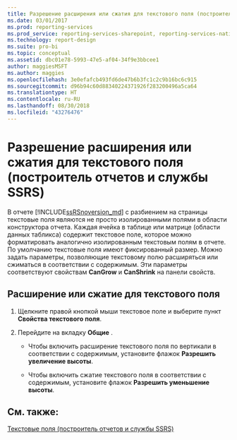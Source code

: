 ```yaml
---
title: Разрешение расширения или сжатия для текстового поля (построитель отчетов и службы SSRS) | Документы Майкрософт
ms.date: 03/01/2017
ms.prod: reporting-services
ms.prod_service: reporting-services-sharepoint, reporting-services-native
ms.technology: report-design
ms.suite: pro-bi
ms.topic: conceptual
ms.assetid: dbc01e78-5993-47e5-af04-34f9e3bbcee1
author: maggiesMSFT
ms.author: maggies
ms.openlocfilehash: 3e0efafcb493fd6de47b6b3fc1c2c9b16bc6c915
ms.sourcegitcommit: d96b94c60d88340224371926f283200496a5ca64
ms.translationtype: HT
ms.contentlocale: ru-RU
ms.lasthandoff: 08/30/2018
ms.locfileid: "43276476"
---
```

# <a name="allow-a-text-box-to-grow-or-shrink-report-builder-and-ssrs"></a>Разрешение расширения или сжатия для текстового поля (построитель отчетов и службы SSRS)
  В отчете [!INCLUDE[ssRSnoversion_md](../../includes/ssrsnoversion-md.md)] с разбиением на страницы текстовые поля являются не просто изолированными полями в области конструктора отчета. Каждая ячейка в таблице или матрице (области данных табликса) содержит текстовое поле, которое можно форматировать аналогично изолированным текстовым полям в отчете. По умолчанию текстовые поля имеют фиксированный размер. Можно задать параметры, позволяющие текстовому полю расширяться или сжиматься в соответствии с содержимым. Эти параметры соответствуют свойствам **CanGrow** и **CanShrink** на панели свойств.  
  
## <a name="to-allow-a-text-box-to-grow-or-shrink"></a>Расширение или сжатие для текстового поля  
  
1.  Щелкните правой кнопкой мыши текстовое поле и выберите пункт **Свойства текстового поля**.  
  
2.  Перейдите на вкладку **Общие** .  
  
    -   Чтобы включить расширение текстового поля по вертикали в соответствии с содержимым, установите флажок **Разрешить увеличение высоты**.  
  
    -   Чтобы включить сжатие текстового поля в соответствии с содержимым, установите флажок **Разрешить уменьшение высоты**.  
  
## <a name="see-also"></a>См. также:  
 [Текстовые поля (построитель отчетов и службы SSRS)](../../reporting-services/report-design/text-boxes-report-builder-and-ssrs.md)  
  
  
